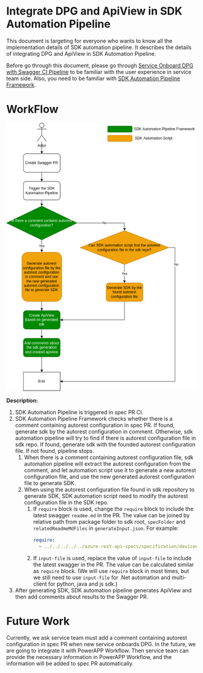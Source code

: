 # Integrate DPG and ApiView in SDK Automation Pipeline
This document is targeting for everyone who wants to know all the implementation details of SDK automation pipeline.
It describes the details of integrating DPG and ApiView in SDK Automation Pipeline.

Before go through this document, please go through [Service Onboard DPG with Swagger CI Pipeline](README.md) to be familiar with the user experience in service team side. Also, you need to be familiar with [SDK Automation Pipeline Framework](../sdkautomation/README.md).

# WorkFlow
![integrate-dpg-and-apiview](integrate-dpg-and-apiview.png)

__Description:__
1. SDK Automation Pipeline is triggered in spec PR CI.
2. SDK Automation Pipeline Framework checks whether there is a comment containing autorest configuration in spec PR. If found, generate sdk by the autorest configuration in comment.
Otherwise, sdk automation pipeline will try to find if there is autorest configuration file in sdk repo. If found, generate sdk with the founded autorest configuration file. If not found, pipeline stops.
   1. When there is a comment containing autorest configuration file, sdk automation pipeline will extract the autorest configuration from the comment, and let automation script use it to generate a new autorest configuration file, and use the new generated autorest configuration file to generate SDK.
   2. When using the autorest configuration file found in sdk repository to generate SDK, SDK automation script need to modify the autorest configuration file in the SDK repo.
      1. If `require` block is used, change the `require` block to include the latest swagger `readme.md` in the PR. The value can be joined by relative path from package folder to sdk root, `specFolder` and `relatedReadmeMdFiles` in `generateInput.json`. For example:
         ```yaml
         require:
           - ../../../../../azure-rest-api-specs/specification/deviceupdate/data-plane/readme.md
         ```
      2. If `input-file` is used, replace the value of `input-file` to include the latest swagger in the PR. The value can be calculated similar as `require` block.
      (We will use `require` block in most times, but we still need to use `input-file` for .Net automation and multi-client for python, java and js sdk.)
3. After generating SDK, SDK automation pipeline generates ApiView and then add comments about results to the Swagger PR.

# Future Work
Currently, we ask service team must add a comment containing autorest configuration in spec PR when new service onboards DPG.
In the future, we are going to integrate it with PowerAPP Workflow. Then service team can provide the necessary information in PowerAPP Workflow, and the information will be added to spec PR automatically. 